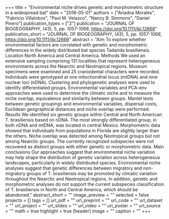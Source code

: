 +++
title = "Environmental niche drives genetic and morphometric structure in a widespread bat"
date = "2016-05-01"
authors = ["Ariadna Morales", "Fabricio Villalobos", "Paul M. Velazco", "Nancy B. Simmons", "Daniel Pinero"]
publication_types = ["2"]
publication = "JOURNAL OF BIOGEOGRAPHY, (43), 5, _pp. 1057-1068_, https://doi.org/10.1111/jbi.12666"
publication_short = "JOURNAL OF BIOGEOGRAPHY, (43), 5, _pp. 1057-1068_, https://doi.org/10.1111/jbi.12666"
abstract = "Aim To explore whether environmental factors are correlated with genetic and morphometric differences in the widely distributed bat species Tadarida brasiliensis. Location North America and Central America. Methods We used an extensive sampling comprising 131 localities that represent heterogeneous environments across the Nearctic and Neotropical regions. Museum specimens were examined and 25 craniodental characters were recorded. Individuals were genotyped at one mitochondrial locus (mtDNA) and nine nuclear loci (nDNA). Clustering and phylogenetic analyses were used to identify differentiated groups. Environmental variables and PCA-env approaches were used to determine the climatic niche and to measure the niche overlap, equivalence and similarity between groups. Mantel tests between genetic groupings and environmental variables, dispersal costs, Euclidean geographical distances and niche overlap were performed. Results We identified six genetic groups within Central and North American T. brasiliensis based on nDNA. The most strongly differentiated group, in both nDNA and mtDNA, was located in central Mexico. Morphometric data showed that individuals from populations in Florida are slightly larger than the others. Niche overlap was detected among Neotropical groups but not among Nearctic groups. The currently recognized subspecies were not recovered as distinct groups with either genetic or morphometric data. Main conclusions Our approaches suggest that environmental niche variation may help shape the distribution of genetic variation across heterogeneous landscapes, particularly in widely distributed species. Environmental niche analyses suggest that genetic differences between migratory and non-migratory groups of T. brasiliensis may be promoted by climatic variation throughout the Nearctic and Neotropical regions. In addition, genetic and morphometric analyses do not support the current subspecies classification of T. brasiliensis in North and Central America, which should be abandoned."
abstract_short = ""
image_preview = ""
selected = false
projects = []
tags = []
url_pdf = ""
url_preprint = ""
url_code = ""
url_dataset = ""
url_project = ""
url_slides = ""
url_video = ""
url_poster = ""
url_source = ""
math = true
highlight = true
[header]
image = ""
caption = ""
+++
